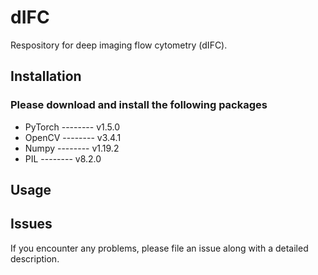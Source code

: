 # dIFC
Respository for deep imaging flow cytometry (dIFC).
## Installation
### Please download and install the following packages
* PyTorch     --------  v1.5.0
* OpenCV      --------  v3.4.1
* Numpy       --------  v1.19.2
* PIL         --------  v8.2.0
## Usage

## Issues 
If you encounter any problems, please file an issue along with a detailed description.
